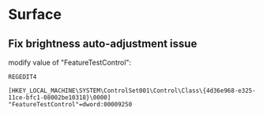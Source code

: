 # Surface

## Fix brightness auto-adjustment issue

modify value of "FeatureTestControl":

```reg
REGEDIT4

[HKEY_LOCAL_MACHINE\SYSTEM\ControlSet001\Control\Class\{4d36e968-e325-11ce-bfc1-08002be10318}\0000]
"FeatureTestControl"=dword:00009250

```
